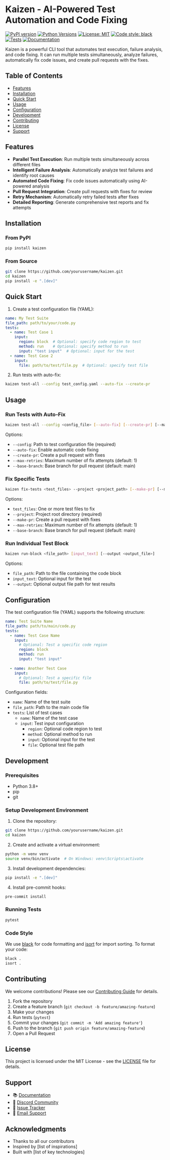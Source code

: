 # Kaizen - AI-Powered Test Automation and Code Fixing

[![PyPI version](https://badge.fury.io/py/kaizen.svg)](https://badge.fury.io/py/kaizen)
[![Python Versions](https://img.shields.io/pypi/pyversions/kaizen.svg)](https://pypi.org/project/kaizen/)
[![License: MIT](https://img.shields.io/badge/License-MIT-yellow.svg)](https://opensource.org/licenses/MIT)
[![Code style: black](https://img.shields.io/badge/code%20style-black-000000.svg)](https://github.com/psf/black)
[![Tests](https://github.com/yourusername/kaizen/actions/workflows/tests.yml/badge.svg)](https://github.com/yourusername/kaizen/actions/workflows/tests.yml)
[![Documentation](https://readthedocs.org/projects/kaizen/badge/?version=latest)](https://kaizen.readthedocs.io/en/latest/?badge=latest)

Kaizen is a powerful CLI tool that automates test execution, failure analysis, and code fixing. It can run multiple tests simultaneously, analyze failures, automatically fix code issues, and create pull requests with the fixes.

## Table of Contents

- [Features](#features)
- [Installation](#installation)
- [Quick Start](#quick-start)
- [Usage](#usage)
- [Configuration](#configuration)
- [Development](#development)
- [Contributing](#contributing)
- [License](#license)
- [Support](#support)

## Features

- **Parallel Test Execution**: Run multiple tests simultaneously across different files
- **Intelligent Failure Analysis**: Automatically analyze test failures and identify root causes
- **Automated Code Fixing**: Fix code issues automatically using AI-powered analysis
- **Pull Request Integration**: Create pull requests with fixes for review
- **Retry Mechanism**: Automatically retry failed tests after fixes
- **Detailed Reporting**: Generate comprehensive test reports and fix attempts

## Installation

### From PyPI

```bash
pip install kaizen
```

### From Source

```bash
git clone https://github.com/yourusername/kaizen.git
cd kaizen
pip install -e ".[dev]"
```

## Quick Start

1. Create a test configuration file (YAML):

```yaml
name: My Test Suite
file_path: path/to/your/code.py
tests:
  - name: Test Case 1
    input:
      region: block  # Optional: specify code region to test
      method: run    # Optional: specify method to run
      input: "test input"  # Optional: input for the test
  - name: Test Case 2
    input:
      file: path/to/test/file.py  # Optional: specify test file
```

2. Run tests with auto-fix:

```bash
kaizen test-all --config test_config.yaml --auto-fix --create-pr
```

## Usage

### Run Tests with Auto-Fix

```bash
kaizen test-all --config <config_file> [--auto-fix] [--create-pr] [--max-retries <n>] [--base-branch <branch>]
```

Options:
- `--config`: Path to test configuration file (required)
- `--auto-fix`: Enable automatic code fixing
- `--create-pr`: Create a pull request with fixes
- `--max-retries`: Maximum number of fix attempts (default: 1)
- `--base-branch`: Base branch for pull request (default: main)

### Fix Specific Tests

```bash
kaizen fix-tests <test_files> --project <project_path> [--make-pr] [--max-retries <n>] [--base-branch <branch>]
```

Options:
- `test_files`: One or more test files to fix
- `--project`: Project root directory (required)
- `--make-pr`: Create a pull request with fixes
- `--max-retries`: Maximum number of fix attempts (default: 1)
- `--base-branch`: Base branch for pull request (default: main)

### Run Individual Test Block

```bash
kaizen run-block <file_path> [input_text] [--output <output_file>]
```

Options:
- `file_path`: Path to the file containing the code block
- `input_text`: Optional input for the test
- `--output`: Optional output file path for test results

## Configuration

The test configuration file (YAML) supports the following structure:

```yaml
name: Test Suite Name
file_path: path/to/main/code.py
tests:
  - name: Test Case Name
    input:
      # Optional: Test a specific code region
      region: block
      method: run
      input: "test input"
      
  - name: Another Test Case
    input:
      # Optional: Test a specific file
      file: path/to/test/file.py
```

Configuration fields:
- `name`: Name of the test suite
- `file_path`: Path to the main code file
- `tests`: List of test cases
  - `name`: Name of the test case
  - `input`: Test input configuration
    - `region`: Optional code region to test
    - `method`: Optional method to run
    - `input`: Optional input for the test
    - `file`: Optional test file path

## Development

### Prerequisites

- Python 3.8+
- pip
- git

### Setup Development Environment

1. Clone the repository:
```bash
git clone https://github.com/yourusername/kaizen.git
cd kaizen
```

2. Create and activate a virtual environment:
```bash
python -m venv venv
source venv/bin/activate  # On Windows: venv\Scripts\activate
```

3. Install development dependencies:
```bash
pip install -e ".[dev]"
```

4. Install pre-commit hooks:
```bash
pre-commit install
```

### Running Tests

```bash
pytest
```

### Code Style

We use [black](https://github.com/psf/black) for code formatting and [isort](https://pycqa.github.io/isort/) for import sorting. To format your code:

```bash
black .
isort .
```

## Contributing

We welcome contributions! Please see our [Contributing Guide](CONTRIBUTING.md) for details.

1. Fork the repository
2. Create a feature branch (`git checkout -b feature/amazing-feature`)
3. Make your changes
4. Run tests (`pytest`)
5. Commit your changes (`git commit -m 'Add amazing feature'`)
6. Push to the branch (`git push origin feature/amazing-feature`)
7. Open a Pull Request

## License

This project is licensed under the MIT License - see the [LICENSE](LICENSE) file for details.

## Support

- 📚 [Documentation](https://kaizen.readthedocs.io/)
- 💬 [Discord Community](https://discord.gg/kaizen)
- 🐛 [Issue Tracker](https://github.com/yourusername/kaizen/issues)
- 📧 [Email Support](mailto:support@kaizen.dev)

## Acknowledgments

- Thanks to all our contributors
- Inspired by [list of inspirations]
- Built with [list of key technologies]